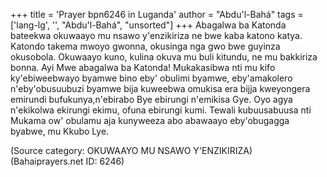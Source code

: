 +++
title = 'Prayer bpn6246 in Luganda'
author = "Abdu'l-Bahá"
tags = ['lang-lg', '', "Abdu'l-Bahá", "unsorted"]
+++
Abagalwa ba Katonda bateekwa okuwaayo mu nsawo y'enzikiriza ne bwe kaba katono katya.  Katondo takema mwoyo gwonna, okusinga nga gwo bwe guyinza okusobola.  Okuwaayo kuno, kulina okuva mu buli kitundu, ne mu bakkiriza bonna.  Ayi Mwe abagalwa ba Katonda!  Mukakasibwa nti mu kifo  ky'ebiweebwayo byamwe bino eby' obulimi byamwe, eby'amakolero n'eby'obusuubuzi byamwe bija kuweebwa omukisa era bijja kweyongera emirundi bufukunya,n'ebirabo Bye ebirungi n'emikisa Gye.  Oyo agya n'ekikolwa ekirungi ekimu, ofuna ebirungi kumi.  Tewali kubuusabuusa nti Mukama ow' obulamu aja kunyweeza abo abawaayo eby'obugagga byabwe, mu Kkubo Lye.

(Source category: OKUWAAYO MU NSAWO Y'ENZIKIRIZA)
(Bahaiprayers.net ID: 6246)
